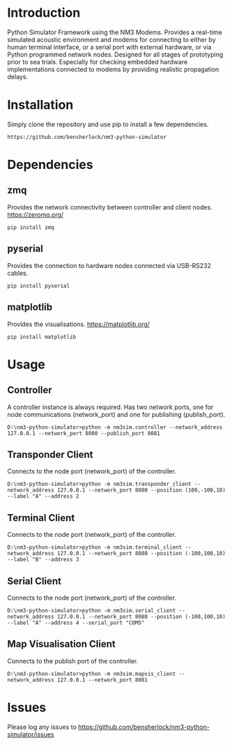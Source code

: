 # Introduction

Python Simulator Framework using the NM3 Modems. Provides a real-time simulated acoustic environment and modems for connecting to either by human terminal interface, or a serial port with external hardware, or via Python programmed network nodes. Designed for all stages of prototyping prior to sea trials. Especially for checking embedded hardware implementations connected to modems by providing realistic propagation delays. 

# Installation

Simply clone the repository and use pip to install a few dependencies.

`https://github.com/bensherlock/nm3-python-simulator`

# Dependencies

## zmq

Provides the network connectivity between controller and client nodes. https://zeromq.org/

`pip install zmq`

## pyserial

Provides the connection to hardware nodes connected via USB-RS232 cables. 

`pip install pyserial`

## matplotlib

Provides the visualisations. https://matplotlib.org/

`pip install matplotlib`

# Usage

## Controller

A controller instance is always required. Has two network ports, one for node communications (network_port) and one for publishing (publish_port).

`D:\nm3-python-simulator>python -m nm3sim.controller --network_address 127.0.0.1 --network_port 8080 --publish_port 8081`

## Transponder Client

Connects to the node port (network_port) of the controller.

`D:\nm3-python-simulator>python -m nm3sim.transponder_client --network_address 127.0.0.1 --network_port 8080 --position (100,-100,10) --label "A" --address 2`

## Terminal Client

Connects to the node port (network_port) of the controller.

`D:\nm3-python-simulator>python -m nm3sim.terminal_client --network_address 127.0.0.1 --network_port 8080 --position (-100,100,10) --label "B" --address 3`

## Serial Client

Connects to the node port (network_port) of the controller.

`D:\nm3-python-simulator>python -m nm3sim.serial_client --network_address 127.0.0.1 --network_port 8080 --position (-100,100,10) --label "A" --address 4 --serial_port "COM5"`

## Map Visualisation Client

Connects to the publish port of the controller.

`D:\nm3-python-simulator>python -m nm3sim.mapvis_client --network_address 127.0.0.1 --network_port 8081`

# Issues

Please log any issues to https://github.com/bensherlock/nm3-python-simulator/issues
